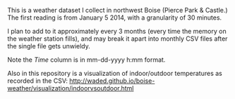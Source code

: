 This is a weather dataset I collect in northwest Boise (Pierce Park & Castle.) The first reading is from January 5 2014, with a granularity of 30 minutes.

I plan to add to it approximately every 3 months (every time the memory on the weather station fills), and may break it apart into monthly CSV files after the single file gets unwieldy.

Note the *Time* column is in mm-dd-yyyy h:mm format.

Also in this repository is a visualization of indoor/outdoor temperatures as recorded in the CSV: http://waded.github.io/boise-weather/visualization/indoorvsoutdoor.html
